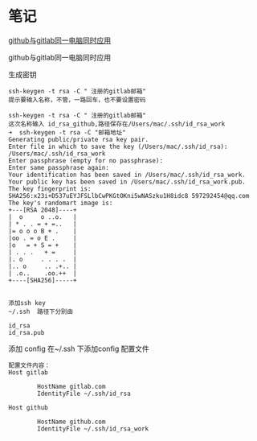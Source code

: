 # 笔记


[github与gitlab同一电脑同时应用](github与gitlab同一电脑同时应用)



github与gitlab同一电脑同时应用

生成密钥

    ssh-keygen -t rsa -C " 注册的gitlab邮箱"
    提示要输入名称，不管，一路回车，也不要设置密码

    ssh-keygen -t rsa -C " 注册的gitlab邮箱"
    这次名称输入 id_rsa_github,路径保存在/Users/mac/.ssh/id_rsa_work
    ➜  ssh-keygen -t rsa -C "邮箱地址"
    Generating public/private rsa key pair.
    Enter file in which to save the key (/Users/mac/.ssh/id_rsa): /Users/mac/.ssh/id_rsa_work
    Enter passphrase (empty for no passphrase):
    Enter same passphrase again:
    Your identification has been saved in /Users/mac/.ssh/id_rsa_work.
    Your public key has been saved in /Users/mac/.ssh/id_rsa_work.pub.
    The key fingerprint is:
    SHA256:x23i+D537uEYJFSLlbCwPKGtOKni5wNASzku1H8idc8 597292454@qq.com
    The key's randomart image is:
    +---[RSA 2048]----+
    |  o     o ..o.   |
    | * . . = + =..   |
    |= o o o B + .    |
    |oo . = o E .     |
    |o   = + S = +    |
    | . . .   + =     |
    |. o     . . . .  |
    |.. o     .. .+.. |
    | .o..    .oo.++  |
    +----[SHA256]-----+


    添加ssh key 
    ~/.ssh  路径下分别由

    id_rsa
    id_rsa.pub 


添加 config
     在~/.ssh 下添加config 配置文件
    
    配置文件内容：
    Host gitlab

            HostName gitlab.com
            IdentityFile ~/.ssh/id_rsa

    Host github
    
            HostName github.com
            IdentityFile ~/.ssh/id_rsa_work

                    













